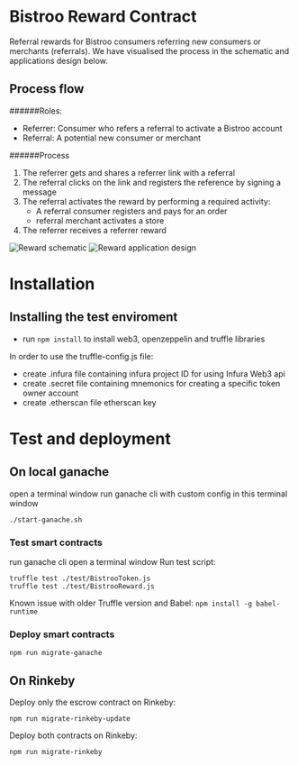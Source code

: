 # Bistroo Reward Contract
Referral rewards for Bistroo consumers referring new consumers or merchants (referrals).
We have visualised the process in the schematic and applications design below.

## Process flow

######Roles:
* Referrer: Consumer who refers a referral to activate a Bistroo account
* Referral: A potential new consumer or merchant

######Process
1. The referrer gets and shares a referrer link with a referral
2. The referral clicks on the link and registers the reference by signing a message
3.  The referral activates the reward by performing a required activity:
    * A referral consumer registers and pays for an order
    *  referral merchant activates a store
4. The referrer receives a referrer reward

![Reward schematic](https://github.com/bistroo/smart-contracts/blob/main/images/reward-schematic.png)
![Reward application design](https://github.com/bistroo/smart-contracts/blob/main/images/reward-application-design.png)

# Installation

## Installing the test enviroment
* run `npm install` to install web3, openzeppelin and truffle libraries

In order to use the truffle-config.js file:
* create .infura file containing infura project ID for using Infura Web3 api
* create .secret file containing mnemonics for creating a specific token owner account
* create .etherscan file etherscan key

# Test and deployment

## On local ganache
open a terminal window
run ganache cli with custom config in this terminal window
```
./start-ganache.sh
```
### Test smart contracts
run ganache cli
open a terminal window
Run test script:
```
truffle test ./test/BistrooToken.js
truffle test ./test/BistrooReward.js
```
Known issue with older Truffle version and Babel: `npm install -g babel-runtime`
### Deploy smart contracts
```
npm run migrate-ganache
```
## On Rinkeby
Deploy only the escrow contract on Rinkeby:
```
npm run migrate-rinkeby-update
```
Deploy both contracts on Rinkeby:
```
npm run migrate-rinkeby
```
